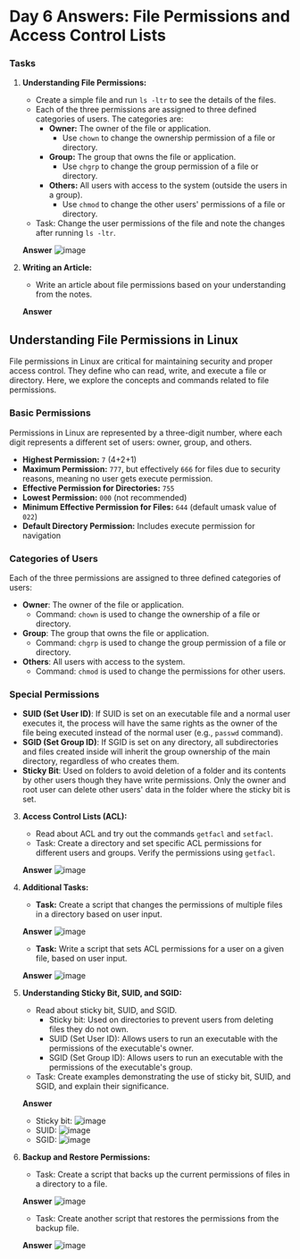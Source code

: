 # Day 6 Answers: File Permissions and Access Control Lists

### Tasks

1. **Understanding File Permissions:**
   - Create a simple file and run `ls -ltr` to see the details of the files.
   - Each of the three permissions are assigned to three defined categories of users. The categories are:
     - **Owner:** The owner of the file or application.
       - Use `chown` to change the ownership permission of a file or directory.
     - **Group:** The group that owns the file or application.
       - Use `chgrp` to change the group permission of a file or directory.
     - **Others:** All users with access to the system (outside the users in a group).
       - Use `chmod` to change the other users' permissions of a file or directory.
   - Task: Change the user permissions of the file and note the changes after running `ls -ltr`.

   **Answer**
   ![image](https://github.com/Bhavin213/90DaysOfDevOps/blob/master/2024/day06/image/task1.png)

2. **Writing an Article:**
   - Write an article about file permissions based on your understanding from the notes.

   **Answer**

## Understanding File Permissions in Linux

File permissions in Linux are critical for maintaining security and proper access control. They define who can read, write, and execute a file or directory. Here, we explore the concepts and commands related to file permissions.

### Basic Permissions

Permissions in Linux are represented by a three-digit number, where each digit represents a different set of users: owner, group, and others.

- **Highest Permission:** `7` (4+2+1)
- **Maximum Permission:** `777`, but effectively `666` for files due to security reasons, meaning no user gets execute permission.
- **Effective Permission for Directories:** `755`
- **Lowest Permission:** `000` (not recommended)
- **Minimum Effective Permission for Files:** `644` (default umask value of `022`)
- **Default Directory Permission:** Includes execute permission for navigation

### Categories of Users

Each of the three permissions are assigned to three defined categories of users:

- **Owner**: The owner of the file or application.
  - Command: `chown` is used to change the ownership of a file or directory.
- **Group**: The group that owns the file or application.
  - Command: `chgrp` is used to change the group permission of a file or directory.
- **Others**: All users with access to the system.
  - Command: `chmod` is used to change the permissions for other users.

### Special Permissions

- **SUID (Set User ID)**: If SUID is set on an executable file and a normal user executes it, the process will have the same rights as the owner of the file being executed instead of the normal user (e.g., `passwd` command).
- **SGID (Set Group ID)**: If SGID is set on any directory, all subdirectories and files created inside will inherit the group ownership of the main directory, regardless of who creates them.
- **Sticky Bit**: Used on folders to avoid deletion of a folder and its contents by other users though they have write permissions. Only the owner and root user can delete other users' data in the folder where the sticky bit is set.

3. **Access Control Lists (ACL):**
   - Read about ACL and try out the commands `getfacl` and `setfacl`.
   - Task: Create a directory and set specific ACL permissions for different users and groups. Verify the permissions using `getfacl`.

   **Answer**
   ![image](https://github.com/Bhavin213/90DaysOfDevOps/blob/master/2024/day06/image/task3.png)

4. **Additional Tasks:**
   - **Task:** Create a script that changes the permissions of multiple files in a directory based on user input.

   **Answer**
   ![image](https://github.com/Bhavin213/90DaysOfDevOps/blob/master/2024/day06/image/task4.png)

   - **Task:** Write a script that sets ACL permissions for a user on a given file, based on user input.

   **Answer**
   ![image](https://github.com/Bhavin213/90DaysOfDevOps/blob/master/2024/day06/image/task4-1.png)

5. **Understanding Sticky Bit, SUID, and SGID:**
   - Read about sticky bit, SUID, and SGID.
     - Sticky bit: Used on directories to prevent users from deleting files they do not own.
     - SUID (Set User ID): Allows users to run an executable with the permissions of the executable's owner.
     - SGID (Set Group ID): Allows users to run an executable with the permissions of the executable's group.
   - Task: Create examples demonstrating the use of sticky bit, SUID, and SGID, and explain their significance.

   **Answer**
     - Sticky bit:
   ![image](https://github.com/Bhavin213/90DaysOfDevOps/blob/master/2024/day06/image/task5.png)
     - SUID:
   ![image](https://github.com/Bhavin213/90DaysOfDevOps/blob/master/2024/day06/image/task5-1.png)
     - SGID:
   ![image](https://github.com/Bhavin213/90DaysOfDevOps/blob/master/2024/day06/image/task5-2.png)

6. **Backup and Restore Permissions:**
   - Task: Create a script that backs up the current permissions of files in a directory to a file.

   **Answer**
   ![image](https://github.com/Bhavin213/90DaysOfDevOps/blob/master/2024/day06/image/task6.png)

   - Task: Create another script that restores the permissions from the backup file.

   **Answer**
   ![image](https://github.com/Bhavin213/90DaysOfDevOps/blob/master/2024/day06/image/task6-1.png)
